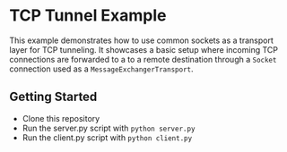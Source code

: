 # TCP Tunnel Example

This example demonstrates how to use common sockets as a transport layer for TCP tunneling. It showcases a basic setup where incoming TCP connections are forwarded to a to a remote destination through a `Socket` connection used as a `MessageExchangerTransport`.

## Getting Started

- Clone this repository
- Run the server.py script with `python server.py`
- Run the client.py script with `python client.py`
